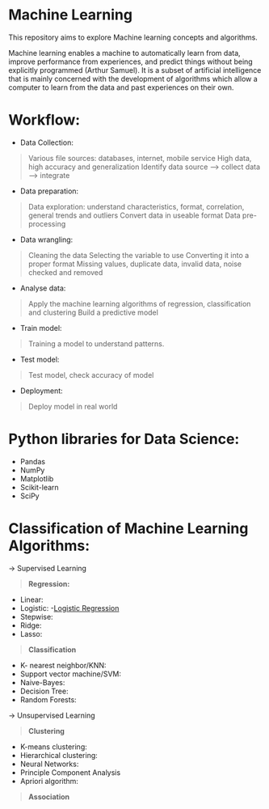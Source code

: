 # Machine Learning

This repository aims to explore Machine learning concepts and algorithms.

Machine learning enables a machine to automatically learn from data, improve performance from experiences, and predict things without being explicitly programmed (Arthur Samuel). It is a subset of artificial intelligence that is mainly concerned with the development of algorithms which allow a computer to learn from the data and past experiences on their own. 

# Workflow:
-	Data Collection:
> Various file sources: databases, internet, mobile service
> High data, high accuracy and generalization
> Identify data source --> collect data --> integrate

-	Data preparation:
> Data exploration: understand characteristics, format, correlation, general trends and outliers
> Convert data in useable format
> Data pre-processing

-	Data wrangling:
> Cleaning the data
> Selecting the variable to use
> Converting it into a proper format
> Missing values, duplicate data, invalid data, noise checked and removed

-	Analyse data:
> Apply the machine learning algorithms of regression, classification and clustering
> Build a predictive model

-	Train model:
> Training a model to understand patterns. 

-	Test model:
> Test model, check accuracy of model

-	Deployment:
> Deploy model in real world

# Python libraries for Data Science:
- Pandas
- NumPy
- Matplotlib
- Scikit-learn
- SciPy

# Classification of Machine Learning Algorithms:
-> Supervised Learning
> **Regression:**
  - Linear:
  - Logistic: -[Logistic Regression](https://github.com/)
  - Stepwise:
  - Ridge:
  - Lasso:

> **Classification**
  - K- nearest neighbor/KNN:
  - Support vector machine/SVM:
  - Naive-Bayes:
  - Decision Tree:
  - Random Forests:

-> Unsupervised Learning
> **Clustering**
  - K-means clustering:
  - Hierarchical clustering:
  - Neural Networks:
  - Principle Component Analysis
  - Apriori algorithm:

> **Association**
